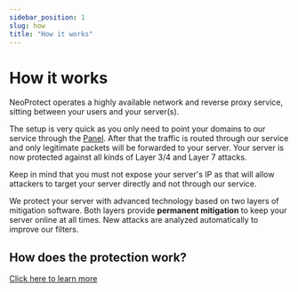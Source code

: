 ```yaml
---
sidebar_position: 1
slug: how
title: "How it works"
---
```


# How it works

NeoProtect operates a highly available network and reverse proxy service,
sitting between your users and your server(s).

The setup is very quick as you only need to point your domains to our service through the [Panel](https://panel.neoprotect.net).
After that the traffic is routed through our service and only legitimate packets will be forwarded to your server.
Your server is now protected against all kinds of Layer 3/4 and Layer 7 attacks.

Keep in mind that you must not expose your server's IP as that will allow attackers to target your server directly and not through our service.

We protect your server with advanced technology based on two layers of mitigation software.
Both layers provide **permanent mitigation** to keep your server online at all times.
New attacks are analyzed automatically to improve our filters.

## How does the protection work?

[Click here to learn more](mitigation.md)